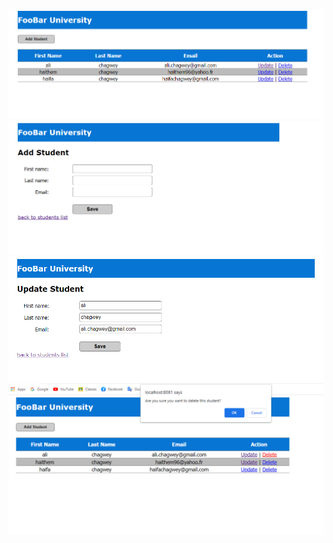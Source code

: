 
![alt text](https://github.com/ChagweyHaifa/student-management-system/blob/master/img/home.png?raw=true)
![alt text](https://github.com/ChagweyHaifa/student-management-system/blob/master/img/add_student.png?raw=true)
![alt text](https://github.com/ChagweyHaifa/student-management-system/blob/master/img/update_student.png?raw=true)
![alt text](https://github.com/ChagweyHaifa/student-management-system/blob/master/img/delete_student.png?raw=true)
